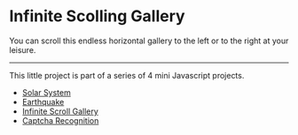 # Infinite Scolling Gallery

You can scroll this endless horizontal gallery to the left or to the right at your leisure.

---

This little project is part of a series of 4 mini Javascript projects.

- [Solar System](https://github.com/Mel-ania/Solar-system)
- [Earthquake](https://github.com/Mel-ania/Earthquake)
- [Infinite Scroll Gallery](https://github.com/Mel-ania/Gallery)
- [Captcha Recognition](https://github.com/Mel-ania/Robot)
